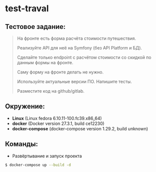 # test-traval

## Тестовое задание:

> На фронте есть форма расчёта стоимости путешествия.
>
> Реализуйте API для неё на Symfony (без API Platform и БД).
>
> Сделайте только endpoint с расчётом стоимости со скидкой по данным формы на фронте.
>
> Саму форму на фронте делать не нужно.
>
> Используйте актуальные версии ПО. Напишите тесты.
>
> Разместите код на github/gitlab.

## Окружение:
- **Linux** (Linux fedora 6.10.11-100.fc39.x86_64)
- **docker** (Docker version 27.3.1, build ce12230)
- **docker-compose** (docker-compose version 1.29.2, build unknown)

## Команды:

- Развёртывание и запуск проекта
```bash
$ docker-compose up --build -d
```
